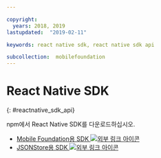 ```yaml
---

copyright:
  years: 2018, 2019
lastupdated:  "2019-02-11"

keywords: react native sdk, react native sdk api

subcollection:  mobilefoundation
---
```


#	React Native SDK
{: #reactnative_sdk_api}

npm에서 React Native SDK를 다운로드하십시오.

* [Mobile Foundation용 SDK ![외부 링크 아이콘](../../icons/launch-glyph.svg "외부 링크 아이콘")](https://www.npmjs.com/package/react-native-ibm-mobilefirst)
* [JSONStore용 SDK ![외부 링크 아이콘](../../icons/launch-glyph.svg "외부 링크 아이콘")](https://www.npmjs.com/package/react-native-mobilefirst-jsonstore)

